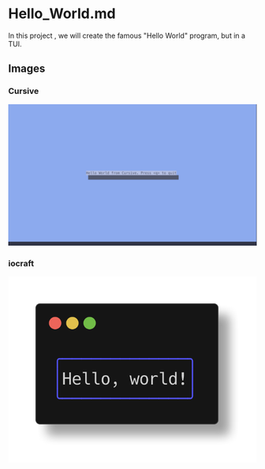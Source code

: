 # Hello_World.md 

In this project , we will create the famous "Hello World" program, but in a TUI. 

## Images

### Cursive 

![cursive](images/cursive.png)

### iocraft

![iocraft](images/iocraft.png)
